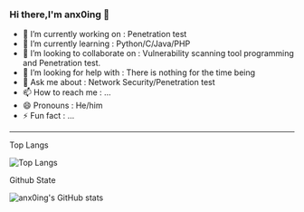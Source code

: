 ### Hi there,I'm anx0ing 👋

<!--
**anx0ing/anx0ing** is a ✨ _special_ ✨ repository because its `README.md` (this file) appears on your GitHub profile.
Here are some ideas to get you started:
-->

- 🔭 I’m currently working on : Penetration test
- 🌱 I’m currently learning : Python/C/Java/PHP
- 👯 I’m looking to collaborate on : Vulnerability scanning tool programming and Penetration test.
- 🤔 I’m looking for help with : There is nothing for the time being
- 💬 Ask me about : Network Security/Penetration test
- 📫 How to reach me : ...
- 😄 Pronouns : He/him
- ⚡ Fun fact : ...

---

Top Langs

![Top Langs](https://github-readme-stats.vercel.app/api/top-langs/?username=anx0ing&layout=compact&theme=tokyonight)

Github State

![anx0ing's GitHub stats](https://github-readme-stats.vercel.app/api?username=anx0ing&show_icons=true&theme=tokyonight)

